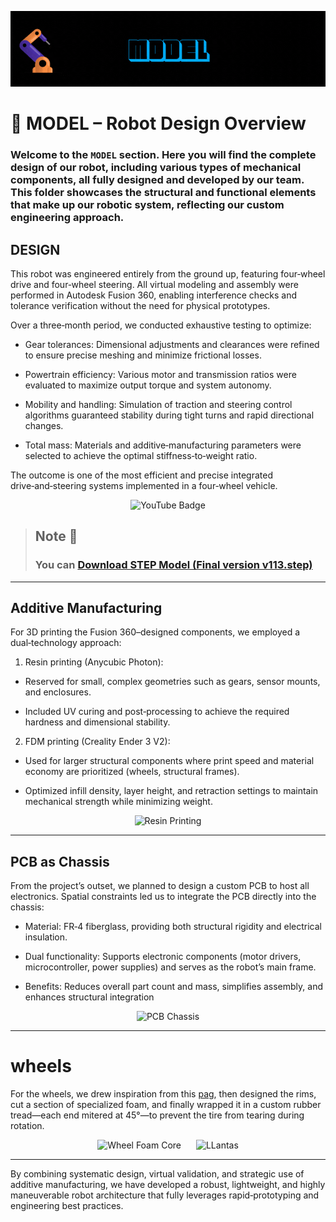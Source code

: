 ![GIF](D2%20ROBOTICS%20-%20MODEL.gif)


# 🧩 MODEL – Robot Design Overview

### Welcome to the `MODEL` section. Here you will find the complete design of our robot, including various types of mechanical components, all fully designed and developed by our team. This folder showcases the structural and functional elements that make up our robotic system, reflecting our custom engineering approach.

## DESIGN

This robot was engineered entirely from the ground up, featuring four‑wheel drive and four‑wheel steering. All virtual modeling and assembly were performed in Autodesk Fusion 360, enabling interference checks and tolerance verification without the need for physical prototypes.

Over a three‑month period, we conducted exhaustive testing to optimize:
- Gear tolerances: Dimensional adjustments and clearances were refined to ensure precise meshing and minimize frictional losses.

- Powertrain efficiency: Various motor and transmission ratios were evaluated to maximize output torque and system autonomy.

- Mobility and handling: Simulation of traction and steering control algorithms guaranteed stability during tight turns and rapid directional changes.

- Total mass: Materials and additive‑manufacturing parameters were selected to achieve the optimal stiffness‑to‑weight ratio.


The outcome is one of the most efficient and precise integrated drive‑and‑steering systems implemented in a four‑wheel vehicle.

<p align="center">
  <img src="https://github.com/user-attachments/assets/33eb4b2c-921f-4994-8330-f2ba8f8b8fe5" alt="YouTube Badge" />
</p>

> ## **Note 🔔**  
> ### You can [Download STEP Model (Final version v113.step)](https://github.com/Dravex18/D2-Robotics-WRO2025/raw/main/MODEL/Version%20113.step)







---


## Additive Manufacturing

For 3D printing the Fusion 360–designed components, we employed a dual‑technology approach:

1. Resin printing (Anycubic Photon):

- Reserved for small, complex geometries such as gears, sensor mounts, and enclosures.

- Included UV curing and post‑processing to achieve the required hardness and dimensional stability.

2. FDM printing (Creality Ender 3 V2):
 - Used for larger structural components where print speed and material economy are prioritized (wheels, structural frames).

 - Optimized infill density, layer height, and retraction settings to maintain mechanical strength while minimizing weight.

<p align="center">
  <img 
    src="https://github.com/user-attachments/assets/15b76466-0532-444d-9004-3f135915a97f" 
    width="300" 
    height="300" 
    alt="Resin Printing"
  </p>




---

## PCB as Chassis

From the project’s outset, we planned to design a custom PCB to host all electronics. Spatial constraints led us to integrate the PCB directly into the chassis:

- Material: FR‑4 fiberglass, providing both structural rigidity and electrical insulation.

- Dual functionality: Supports electronic components (motor drivers, microcontroller, power supplies) and serves as the robot’s main frame.

- Benefits: Reduces overall part count and mass, simplifies assembly, and enhances structural integration


<p align="center">
  <img
    src="https://github.com/user-attachments/assets/c2cdef05-dc74-446f-ba78-8e6435c45050"
    width="300"
    height="300"
    alt="PCB Chassis"
  >
</p>





---
# wheels

For the wheels, we drew inspiration from this [pag](https://sites.google.com/view/fridayroboticsdreamproyectos/ruedas-japonesas-robotracer-japanese-robotracer-wheels), then designed the rims, cut a section of specialized foam, and finally wrapped it in a custom rubber tread—each end mitered at 45°—to prevent the tire from tearing during rotation.



<p align="center">
  <img
    src="https://github.com/user-attachments/assets/c62a6825-1d12-4070-be1c-b7644fae9dd3"
    width="300"
    height="300"
    alt="Wheel Foam Core"
    style="margin-right: 20px;"
  />
  <img
    src="https://github.com/user-attachments/assets/197c7603-080b-4dba-9a85-a18217d9288d"
    width="300"
    height="300"
    alt="LLantas"
  />
</p>


---

By combining systematic design, virtual validation, and strategic use of additive manufacturing, we have developed a robust, lightweight, and highly maneuverable robot architecture that fully leverages rapid‑prototyping and engineering best practices.














